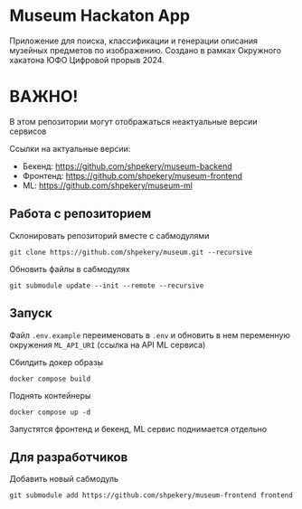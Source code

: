 # Museum Hackaton App

Приложение для поиска, классификации и генерации описания музейных предметов по изображению.
Создано в рамках Окружного хакатона ЮФО Цифровой прорыв 2024.

# ВАЖНО!

В этом репозитории могут отображаться неактуальные версии сервисов

Ссылки на актуальные версии:

- Бекенд: https://github.com/shpekery/museum-backend
- Фронтенд: https://github.com/shpekery/museum-frontend
- ML: https://github.com/shpekery/museum-ml

## Работа с репозиторием

Склонировать репозиторий вместе с сабмодулями

```shell
git clone https://github.com/shpekery/museum.git --recursive
```

Обновить файлы в сабмодулях

```shell
git submodule update --init --remote --recursive
```

## Запуск

Файл `.env.example` переименовать в `.env` и обновить в нем переменную окружения `ML_API_URI` (ссылка на API ML сервиса)

Сбилдить докер образы

```shell
docker compose build
```

Поднять контейнеры

```shell
docker compose up -d
```

Запустятся фронтенд и бекенд, ML сервис поднимается отдельно

## Для разработчиков

Добавить новый сабмодуль

```shell
git submodule add https://github.com/shpekery/museum-frontend frontend
```
